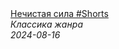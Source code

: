 <!--2024-08-16 19:00:03-->
<div class="yb">
  <a class="nodecor" href="/posts.html?filmy/nechistaya_sila_shorts">
    <img class="preview" data-videoid="2JUQqzJ6cKo" src="https://i3.ytimg.com/vi/2JUQqzJ6cKo/hqdefault.jpg" align="middle" alt="">
  </a>
  <div class="inlbl text">
    <a class="nodecor" href="/posts.html?filmy/nechistaya_sila_shorts">Нечистая сила #Shorts</a><br>
    <i class="smaller2">Классика жанра</i><br>
    <i class="smaller3">2024-08-16</i>
  </div>
</div>
